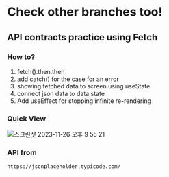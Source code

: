 # Check other branches too!

## API contracts practice using Fetch

### How to?

1. fetch().then.then
2. add catch() for the case for an error
3. showing fetched data to screen using useState
4. connect json data to data state
5. Add useEffect for stopping infinite re-rendering

### Quick View
![스크린샷 2023-11-26 오후 9 55 21](https://github.com/dancinncoder/fanletter/assets/127386988/09ffbc39-e5ff-43f0-84f6-01babb946a80)


### API from

```
https://jsonplaceholder.typicode.com/

```
